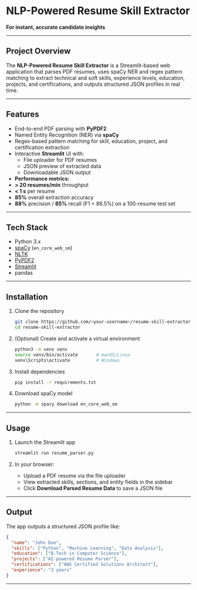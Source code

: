 # NLP-Powered Resume Skill Extractor

**For instant, accurate candidate insights**

---

##  Project Overview

The **NLP-Powered Resume Skill Extractor** is a Streamlit-based web application that parses PDF resumes, uses spaCy NER and regex pattern matching to extract technical and soft skills, experience levels, education, projects, and certifications, and outputs structured JSON profiles in real time.

---

##  Features

- End-to-end PDF parsing with **PyPDF2**  
- Named Entity Recognition (NER) via **spaCy**  
- Regex-based pattern matching for skill, education, project, and certification extraction  
- Interactive **Streamlit** UI with:  
  - File uploader for PDF resumes  
  - JSON preview of extracted data  
  - Downloadable JSON output  
-  **Performance metrics:**  
  - **> 20 resumes/min** throughput  
  - **< 1 s** per resume  
  - **85%** overall extraction accuracy  
  - **88%** precision / **85%** recall (F1 = 86.5%) on a 100-resume test set  

---

##  Tech Stack

- Python 3.x  
- [spaCy](https://spacy.io/) (`en_core_web_sm`)  
- [NLTK](https://www.nltk.org/)  
- [PyPDF2](https://pypi.org/project/PyPDF2/)  
- [Streamlit](https://streamlit.io/)  
- pandas  

---

##  Installation

1. Clone the repository  
   ```bash
   git clone https://github.com/<your-username>/resume-skill-extractor.git
   cd resume-skill-extractor
   ```

2. (Optional) Create and activate a virtual environment  
   ```bash
   python3 -m venv venv
   source venv/bin/activate       # macOS/Linux
   venv\Scripts\activate          # Windows
   ```

3. Install dependencies  
   ```bash
   pip install -r requirements.txt
   ```

4. Download spaCy model  
   ```bash
   python -m spacy download en_core_web_sm
   ```

---

##  Usage

1. Launch the Streamlit app  
   ```bash
   streamlit run resume_parser.py
   ```

2. In your browser:
   - Upload a PDF resume via the file uploader  
   - View extracted skills, sections, and entity fields in the sidebar  
   - Click **Download Parsed Resume Data** to save a JSON file  

---

##  Output

The app outputs a structured JSON profile like:
```json
{
  "name": "John Doe",
  "skills": ["Python", "Machine Learning", "Data Analysis"],
  "education": ["B.Tech in Computer Science"],
  "projects": ["AI-powered Resume Parser"],
  "certifications": ["AWS Certified Solutions Architect"],
  "experience": "3 years"
}
```

---
